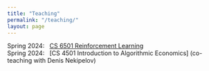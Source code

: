 ```yaml
---
title: "Teaching"
permalink: "/teaching/"
layout: page
---
```


Spring 2024: &nbsp; [CS 6501 Reinforcement Learning](https://bahh723.github.io/rl2024sp/)  
Spring 2024: &nbsp; [CS 4501 Introduction to Algorithmic Economics] (co-teaching with Denis Nekipelov)  
